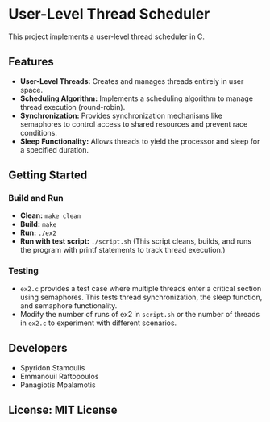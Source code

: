 # User-Level Thread Scheduler

This project implements a user-level thread scheduler in C.

## Features

* **User-Level Threads:**  Creates and manages threads entirely in user space.
* **Scheduling Algorithm:** Implements a scheduling algorithm to manage thread execution (round-robin).
* **Synchronization:** Provides synchronization mechanisms like semaphores to control access to shared resources and prevent race conditions.
* **Sleep Functionality:** Allows threads to yield the processor and sleep for a specified duration.

## Getting Started

### Build and Run

* **Clean:** `make clean`
* **Build:** `make`
* **Run:** `./ex2` 
* **Run with test script:** `./script.sh` (This script cleans, builds, and runs the program with printf statements to track thread execution.)

### Testing

* `ex2.c` provides a test case where multiple threads enter a critical section using semaphores. This tests thread synchronization, the sleep function, and semaphore functionality.
* Modify the number of runs of ex2 in `script.sh` or the number of threads in `ex2.c` to experiment with different scenarios.

## Developers

* Spyridon Stamoulis
* Emmanouil Raftopoulos
* Panagiotis Mpalamotis

## License: MIT License
